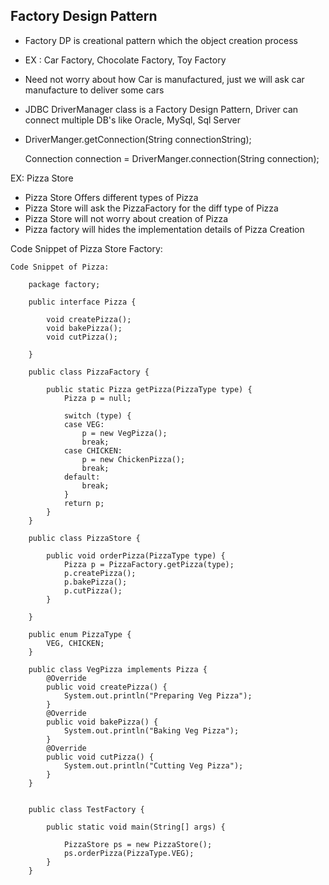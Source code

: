 ## Factory Design Pattern


-	Factory DP is creational pattern which the object creation process 
-	EX : Car Factory, Chocolate Factory, Toy Factory
-	Need not worry about how Car is manufactured, just we will ask car manufacture to deliver some cars 
-	JDBC DriverManager class is a Factory Design Pattern, Driver can connect multiple DB's like Oracle, MySql, Sql Server
-	DriverManger.getConnection(String connectionString);
	
	Connection connection = DriverManger.connection(String connection);

EX: Pizza Store

-	Pizza Store Offers different types of Pizza
-	Pizza Store will ask the PizzaFactory for the diff type of Pizza
-	Pizza Store will not worry about creation of Pizza 
-	Pizza factory will hides the implementation details of Pizza Creation

	
Code Snippet of Pizza Store Factory:
		
		
	Code Snippet of Pizza:
		
		package factory;

		public interface Pizza {
			
			void createPizza();
			void bakePizza();
			void cutPizza();

		}

		public class PizzaFactory {

			public static Pizza getPizza(PizzaType type) {
				Pizza p = null;

				switch (type) {
				case VEG:
					p = new VegPizza();
					break;
				case CHICKEN:
					p = new ChickenPizza();
					break;
				default:
					break;
				}
				return p;
			}
		}
		
		public class PizzaStore {
		
			public void orderPizza(PizzaType type) {
				Pizza p = PizzaFactory.getPizza(type);
				p.createPizza();
				p.bakePizza();
				p.cutPizza();
			}

		}
		
		public enum PizzaType {
			VEG, CHICKEN;
		}
		
		public class VegPizza implements Pizza {
			@Override
			public void createPizza() {
				System.out.println("Preparing Veg Pizza");
			}
			@Override
			public void bakePizza() {
				System.out.println("Baking Veg Pizza");
			}
			@Override
			public void cutPizza() {
				System.out.println("Cutting Veg Pizza");
			}
		}
		
		
		public class TestFactory {
	
			public static void main(String[] args) {
				
				PizzaStore ps = new PizzaStore();
				ps.orderPizza(PizzaType.VEG);
			}
		}
